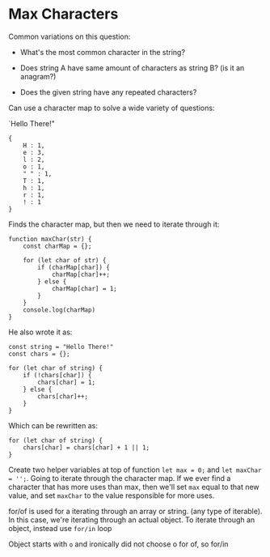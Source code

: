 # Max Characters

Common variations on this question:

- What's the most common character in the string?

- Does string A have same amount of characters as string B? (is it an anagram?)

- Does the given string have any repeated characters?

Can use a character map to solve a wide variety of questions:

`Hello There!"

```
{
    H : 1,
    e : 3,
    l : 2,
    o : 1,
    " " : 1,
    T : 1,
    h : 1,
    r : 1,
    ! : 1
}
```

Finds the character map, but then we need to iterate through it:

```
function maxChar(str) {
    const charMap = {};

    for (let char of str) {
        if (charMap[char]) {
            charMap[char]++;
        } else {
            charMap[char] = 1;
        }
    }
    console.log(charMap)
}
```

He also wrote it as:

```
const string = "Hello There!"
const chars = {};

for (let char of string) {
    if (!chars[char]) {
        chars[char] = 1;
    } else {
        chars[char]++;
    }
}
```

Which can be rewritten as:

```
for (let char of string) {
    chars[char] = chars[char] + 1 || 1;
}
```

Create two helper variables at top of function `let max = 0;` and `let maxChar = '';`. Going to iterate through the character map. If we ever find a character that has more uses than max, then we'll set `max` equal to that new value, and set `maxChar` to the value responsible for more uses.

for/of is used for a iterating through an array or string. (any type of iterable). In this case, we're iterating through an actual object. To iterate through an object, instead use `for/in` loop

Object starts with `o` and ironically did not choose o for of, so for/in
